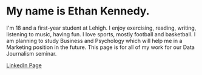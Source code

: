 # My name is Ethan Kennedy. 



I'm 18 and a first-year student at Lehigh. I enjoy exercising, reading, writing, listening to music, having fun. I love sports, mostly football and basketball. I am planning to study Business and Psychology which will help me in a Marketing position in the future. This page is for all of my work for our Data Journalism seminar. 


[LinkedIn Page](https://www.linkedin.com/in/ethan-kennedy-1b65741b2/)
